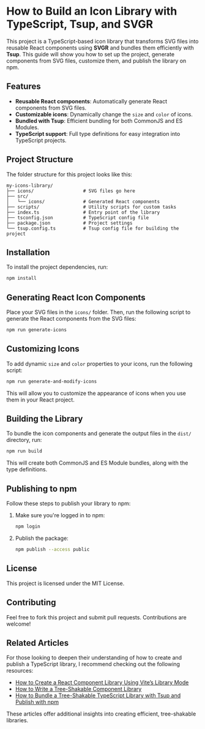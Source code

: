 
# How to Build an Icon Library with TypeScript, Tsup, and SVGR

This project is a TypeScript-based icon library that transforms SVG files into reusable React components using **SVGR** and bundles them efficiently with **Tsup**. This guide will show you how to set up the project, generate components from SVG files, customize them, and publish the library on npm.

## Features

- **Reusable React components**: Automatically generate React components from SVG files.
- **Customizable icons**: Dynamically change the `size` and `color` of icons.
- **Bundled with Tsup**: Efficient bundling for both CommonJS and ES Modules.
- **TypeScript support**: Full type definitions for easy integration into TypeScript projects.

## Project Structure

The folder structure for this project looks like this:

```
my-icons-library/
├── icons/                  # SVG files go here
├── src/
│   └── icons/              # Generated React components
├── scripts/                # Utility scripts for custom tasks
├── index.ts                # Entry point of the library
├── tsconfig.json           # TypeScript config file
├── package.json            # Project settings
└── tsup.config.ts          # Tsup config file for building the project
```

## Installation

To install the project dependencies, run:

```bash
npm install
```

## Generating React Icon Components

Place your SVG files in the `icons/` folder. Then, run the following script to generate the React components from the SVG files:

```bash
npm run generate-icons
```

## Customizing Icons

To add dynamic `size` and `color` properties to your icons, run the following script:

```bash
npm run generate-and-modify-icons
```

This will allow you to customize the appearance of icons when you use them in your React project.

## Building the Library

To bundle the icon components and generate the output files in the `dist/` directory, run:

```bash
npm run build
```

This will create both CommonJS and ES Module bundles, along with the type definitions.

## Publishing to npm

Follow these steps to publish your library to npm:

1. Make sure you're logged in to npm:
   ```bash
   npm login
   ```
2. Publish the package:
   ```bash
   npm publish --access public
   ```

## License

This project is licensed under the MIT License.

## Contributing

Feel free to fork this project and submit pull requests. Contributions are welcome!

## Related Articles

For those looking to deepen their understanding of how to create and publish a TypeScript library, I recommend checking out the following resources:

- [How to Create a React Component Library Using Vite’s Library Mode](https://dev.to/receter/how-to-create-a-react-component-library-using-vites-library-mode-4lma)
- [How to Write a Tree-Shakable Component Library](https://dev.to/lukasbombach/how-to-write-a-tree-shakable-component-library-4ied)
- [How to Bundle a Tree-Shakable TypeScript Library with Tsup and Publish with npm](https://dev.to/orabazu/how-to-bundle-a-tree-shakable-typescript-library-with-tsup-and-publish-with-npm-3c46)

These articles offer additional insights into creating efficient, tree-shakable libraries.
